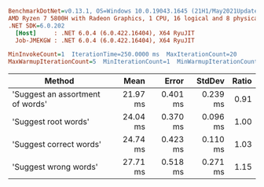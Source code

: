 ``` ini

BenchmarkDotNet=v0.13.1, OS=Windows 10.0.19043.1645 (21H1/May2021Update)
AMD Ryzen 7 5800H with Radeon Graphics, 1 CPU, 16 logical and 8 physical cores
.NET SDK=6.0.202
  [Host]     : .NET 6.0.4 (6.0.422.16404), X64 RyuJIT
  Job-JMEKGW : .NET 6.0.4 (6.0.422.16404), X64 RyuJIT

MinInvokeCount=1  IterationTime=250.0000 ms  MaxIterationCount=20  
MaxWarmupIterationCount=5  MinIterationCount=1  MinWarmupIterationCount=1  

```
|                           Method |     Mean |    Error |   StdDev | Ratio |
|--------------------------------- |---------:|---------:|---------:|------:|
| &#39;Suggest an assortment of words&#39; | 21.97 ms | 0.401 ms | 0.239 ms |  0.91 |
|             &#39;Suggest root words&#39; | 24.04 ms | 0.370 ms | 0.096 ms |  1.00 |
|          &#39;Suggest correct words&#39; | 24.74 ms | 0.423 ms | 0.110 ms |  1.03 |
|            &#39;Suggest wrong words&#39; | 27.71 ms | 0.518 ms | 0.271 ms |  1.15 |

